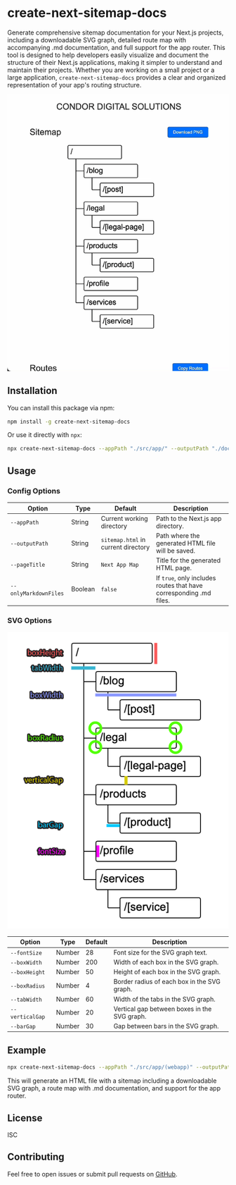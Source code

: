 # create-next-sitemap-docs

Generate comprehensive sitemap documentation for your Next.js projects, including a downloadable SVG graph, detailed route map with accompanying .md documentation, and full support for the app router. This tool is designed to help developers easily visualize and document the structure of their Next.js applications, making it simpler to understand and maintain their projects. Whether you are working on a small project or a large application, `create-next-sitemap-docs` provides a clear and organized representation of your app's routing structure.

![Banner](./assets/banner.gif)

## Installation

You can install this package via npm:

```sh
npm install -g create-next-sitemap-docs
```

Or use it directly with `npx`:

```sh
npx create-next-sitemap-docs --appPath "./src/app/" --outputPath "./docs"
```

## Usage

### Config Options

| Option                | Type    | Default                             | Description                                                        |
| --------------------- | ------- | ----------------------------------- | ------------------------------------------------------------------ |
| `--appPath`           | String  | Current working directory           | Path to the Next.js app directory.                                 |
| `--outputPath`        | String  | `sitemap.html` in current directory | Path where the generated HTML file will be saved.                  |
| `--pageTitle`         | String  | `Next App Map`                      | Title for the generated HTML page.                                 |
| `--onlyMarkdownFiles` | Boolean | `false`                             | If `true`, only includes routes that have corresponding .md files. |

### SVG Options

![Parameters](./assets/svg-params.png)

| Option          | Type   | Default | Description                                  |
| --------------- | ------ | ------- | -------------------------------------------- |
| `--fontSize`    | Number | 28      | Font size for the SVG graph text.            |
| `--boxWidth`    | Number | 200     | Width of each box in the SVG graph.          |
| `--boxHeight`   | Number | 50      | Height of each box in the SVG graph.         |
| `--boxRadius`   | Number | 4       | Border radius of each box in the SVG graph.  |
| `--tabWidth`    | Number | 60      | Width of the tabs in the SVG graph.          |
| `--verticalGap` | Number | 20      | Vertical gap between boxes in the SVG graph. |
| `--barGap`      | Number | 30      | Gap between bars in the SVG graph.           |

## Example

```sh
npx create-next-sitemap-docs --appPath "./src/app/(webapp)" --outputPath "./scripts/sitemap.html" --pageTitle "CONDOR DIGITAL SOLUTIONS"
```

This will generate an HTML file with a sitemap including a downloadable SVG graph, a route map with .md documentation, and support for the app router.

## License

ISC

## Contributing

Feel free to open issues or submit pull requests on [GitHub](https://github.com/JulianDM1995/create-next-sitemap-docs).

